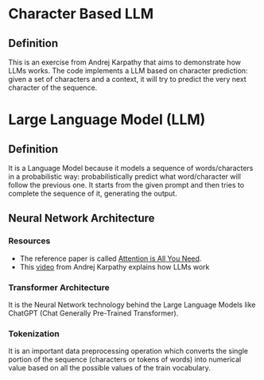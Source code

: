 # Character Based LLM
## Definition
This is an exercise from Andrej Karpathy that aims to demonstrate how LLMs works.
The code implements a LLM based on character prediction: given a set of characters and a context, it will try to predict
the very next character of the sequence.
# Large Language Model (LLM)
## Definition
It is a Language Model because it models a sequence of words/characters in a probabilistic way: 
probabilistically predict what word/character will follow the previous one. 
It starts from the given prompt and then tries to complete the sequence of it, generating the output.
## Neural Network Architecture
### Resources
- The reference paper is called [Attention is All You Need](https://arxiv.org/abs/1706.03762).
- This [video](https://www.youtube.com/watch?v=kCc8FmEb1nY) from Andrej Karpathy explains how LLMs work
### Transformer Architecture
It is the Neural Network technology behind the Large Language Models like ChatGPT (Chat Generally Pre-Trained Transformer).
### Tokenization
It is an important data preprocessing operation which converts the single portion of the sequence 
(characters or tokens of words) into numerical value based on all the possible values of the train vocabulary.
